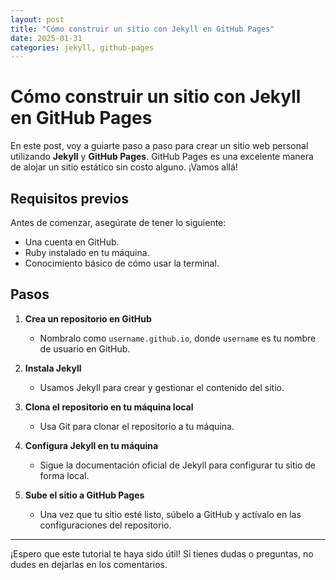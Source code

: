 ```yaml
---
layout: post
title: "Cómo construir un sitio con Jekyll en GitHub Pages"
date: 2025-01-31
categories: jekyll, github-pages
---
```


# Cómo construir un sitio con Jekyll en GitHub Pages

En este post, voy a guiarte paso a paso para crear un sitio web personal utilizando **Jekyll** y **GitHub Pages**. GitHub Pages es una excelente manera de alojar un sitio estático sin costo alguno. ¡Vamos allá!

## Requisitos previos

Antes de comenzar, asegúrate de tener lo siguiente:

- Una cuenta en GitHub.
- Ruby instalado en tu máquina.
- Conocimiento básico de cómo usar la terminal.

## Pasos

1. **Crea un repositorio en GitHub**
   - Nombralo como `username.github.io`, donde `username` es tu nombre de usuario en GitHub.
   
2. **Instala Jekyll**
   - Usamos Jekyll para crear y gestionar el contenido del sitio.

3. **Clona el repositorio en tu máquina local**
   - Usa Git para clonar el repositorio a tu máquina.

4. **Configura Jekyll en tu máquina**
   - Sigue la documentación oficial de Jekyll para configurar tu sitio de forma local.

5. **Sube el sitio a GitHub Pages**
   - Una vez que tu sitio esté listo, súbelo a GitHub y actívalo en las configuraciones del repositorio.

---

¡Espero que este tutorial te haya sido útil! Si tienes dudas o preguntas, no dudes en dejarlas en los comentarios.

